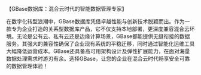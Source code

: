 【GBase数据库：混合云时代的智能数据管理专家】

在数字化转型浪潮中，GBase数据库凭借卓越性能与创新技术脱颖而出。作为一款专为企业打造的关系型数据库产品，它不仅支持本地部署，更深度兼容混合云环境。无论是公有云、私有云还是边缘计算场景，GBase都能提供无缝衔接的数据服务。其强大的兼容性确保了企业现有系统的平稳迁移，同时通过智能化运维工具大幅降低运营成本。GBase还具备高可用架构设计及弹性扩展能力，在面对海量数据处理需求时游刃有余。选择GBase，让您的企业在混合云时代畅享安全可靠的数据管理体验！